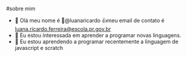 #sobre mim
- 👋 Olá meu nome é 👀@luanaricardo
 :+1:meu email de contato é luana.ricardo.ferreira@escola.pr.gov.br
- 👀 Eu estou interessada em aprender a programar novas linguagens.
- 🌱 Eu estou aprendendo a programar recentemente a linguagem de javascript e scratch



